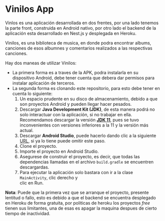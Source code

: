 # Vinilos App

Vinlos es una aplicación desarrollada en dos frentes, por una lado tenemos la parte front, construida
en Android nativo, por otro lado el backend de la aplicación esta desarrollado en Nest.js y 
desplegada en Heroku.

Vinilos, es una biblioteca de musica, en donde podra encontrar albums, canciones de esos albumnes y
comentarios realizados a las respectivas canciones.

Hay dos maneas de utilizar Vinilos:
- La primera forma es a traves de la APK, podra instalarla en su dispositivo Android, debe tener cuenta 
que debera dar
permisos para instalar aplicación de terceros.
- La segunda forma es clonando este repositorio, para esto debe tener en cuenta lo siguiente:
    1. Un espacio prudente en su disco de almacenamiento, debido a que son proyectos Android y pueden
llegar hacer pesados.
    2. Descargar **Java Development Kit (JDK)**, de esta manera podrá no solo interactuar con la aplicación, 
       si no trabajar en ella. Recomendamos descargar la versión **[JDK 11](https://openjdk.org/projects/jdk/11/)**, 
pues se tuvo inconvenientes con versiones inferiores a la 11 y la versión más actual.  
    3. Descargar **Android Studio**, puede hacerlo dando clic a la siguiente [URL](https://developer.android.com/studio?hl=es-419&gclid=CjwKCAjwtp2bBhAGEiwAOZZTuPBonzLazwuNdiRverwgye5Sk6vMCq2Sc6z1BvHzDYuWcZ1Payd9sRoC6OYQAvD_BwE&gclsrc=aw.ds),
       si ya lo tiene puede omitir este paso.
    4. Clone el proyecto.
    5. Importe el proyecto en Android Studio.
    6. Asegurese de construir el proyecto, es decir, que todas las dependencias llamadas en el 
archivo `build.gradle` se encuentren descargardas.
    7. Para ejecutar la aplicación solo bastara con ir a la clase `MainActivity`, clic derecho y  
clic en Run.

**Nota**: Puede que la primera vez que se arranque el proyecto, presente lentitud o fallo, esto es debido 
a que el backend se encuentra desplegado en Heroku de forma gratuita, por politicas de heroku los 
proyectos _free_ tienen sus limitantes, una de esas es apagar la maquina despues de cierto tiempo 
de inactividad. 
